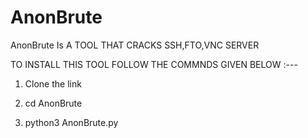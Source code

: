# AnonBrute

AnonBrute Is A TOOL THAT CRACKS SSH,FTO,VNC SERVER 

 TO INSTALL THIS TOOL FOLLOW THE COMMNDS GIVEN BELOW :---   

1) Clone the link   

2) cd AnonBrute  

3) python3 AnonBrute.py
